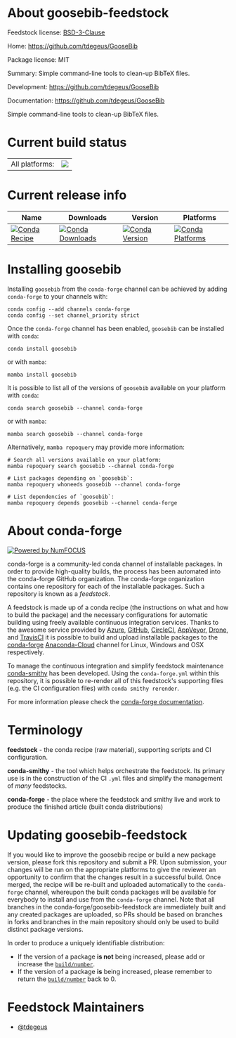 About goosebib-feedstock
========================

Feedstock license: [BSD-3-Clause](https://github.com/conda-forge/goosebib-feedstock/blob/main/LICENSE.txt)

Home: https://github.com/tdegeus/GooseBib

Package license: MIT

Summary: Simple command-line tools to clean-up BibTeX files.

Development: https://github.com/tdegeus/GooseBib

Documentation: https://github.com/tdegeus/GooseBib

Simple command-line tools to clean-up BibTeX files.

Current build status
====================


<table><tr><td>All platforms:</td>
    <td>
      <a href="https://dev.azure.com/conda-forge/feedstock-builds/_build/latest?definitionId=8594&branchName=main">
        <img src="https://dev.azure.com/conda-forge/feedstock-builds/_apis/build/status/goosebib-feedstock?branchName=main">
      </a>
    </td>
  </tr>
</table>

Current release info
====================

| Name | Downloads | Version | Platforms |
| --- | --- | --- | --- |
| [![Conda Recipe](https://img.shields.io/badge/recipe-goosebib-green.svg)](https://anaconda.org/conda-forge/goosebib) | [![Conda Downloads](https://img.shields.io/conda/dn/conda-forge/goosebib.svg)](https://anaconda.org/conda-forge/goosebib) | [![Conda Version](https://img.shields.io/conda/vn/conda-forge/goosebib.svg)](https://anaconda.org/conda-forge/goosebib) | [![Conda Platforms](https://img.shields.io/conda/pn/conda-forge/goosebib.svg)](https://anaconda.org/conda-forge/goosebib) |

Installing goosebib
===================

Installing `goosebib` from the `conda-forge` channel can be achieved by adding `conda-forge` to your channels with:

```
conda config --add channels conda-forge
conda config --set channel_priority strict
```

Once the `conda-forge` channel has been enabled, `goosebib` can be installed with `conda`:

```
conda install goosebib
```

or with `mamba`:

```
mamba install goosebib
```

It is possible to list all of the versions of `goosebib` available on your platform with `conda`:

```
conda search goosebib --channel conda-forge
```

or with `mamba`:

```
mamba search goosebib --channel conda-forge
```

Alternatively, `mamba repoquery` may provide more information:

```
# Search all versions available on your platform:
mamba repoquery search goosebib --channel conda-forge

# List packages depending on `goosebib`:
mamba repoquery whoneeds goosebib --channel conda-forge

# List dependencies of `goosebib`:
mamba repoquery depends goosebib --channel conda-forge
```


About conda-forge
=================

[![Powered by
NumFOCUS](https://img.shields.io/badge/powered%20by-NumFOCUS-orange.svg?style=flat&colorA=E1523D&colorB=007D8A)](https://numfocus.org)

conda-forge is a community-led conda channel of installable packages.
In order to provide high-quality builds, the process has been automated into the
conda-forge GitHub organization. The conda-forge organization contains one repository
for each of the installable packages. Such a repository is known as a *feedstock*.

A feedstock is made up of a conda recipe (the instructions on what and how to build
the package) and the necessary configurations for automatic building using freely
available continuous integration services. Thanks to the awesome service provided by
[Azure](https://azure.microsoft.com/en-us/services/devops/), [GitHub](https://github.com/),
[CircleCI](https://circleci.com/), [AppVeyor](https://www.appveyor.com/),
[Drone](https://cloud.drone.io/welcome), and [TravisCI](https://travis-ci.com/)
it is possible to build and upload installable packages to the
[conda-forge](https://anaconda.org/conda-forge) [Anaconda-Cloud](https://anaconda.org/)
channel for Linux, Windows and OSX respectively.

To manage the continuous integration and simplify feedstock maintenance
[conda-smithy](https://github.com/conda-forge/conda-smithy) has been developed.
Using the ``conda-forge.yml`` within this repository, it is possible to re-render all of
this feedstock's supporting files (e.g. the CI configuration files) with ``conda smithy rerender``.

For more information please check the [conda-forge documentation](https://conda-forge.org/docs/).

Terminology
===========

**feedstock** - the conda recipe (raw material), supporting scripts and CI configuration.

**conda-smithy** - the tool which helps orchestrate the feedstock.
                   Its primary use is in the construction of the CI ``.yml`` files
                   and simplify the management of *many* feedstocks.

**conda-forge** - the place where the feedstock and smithy live and work to
                  produce the finished article (built conda distributions)


Updating goosebib-feedstock
===========================

If you would like to improve the goosebib recipe or build a new
package version, please fork this repository and submit a PR. Upon submission,
your changes will be run on the appropriate platforms to give the reviewer an
opportunity to confirm that the changes result in a successful build. Once
merged, the recipe will be re-built and uploaded automatically to the
`conda-forge` channel, whereupon the built conda packages will be available for
everybody to install and use from the `conda-forge` channel.
Note that all branches in the conda-forge/goosebib-feedstock are
immediately built and any created packages are uploaded, so PRs should be based
on branches in forks and branches in the main repository should only be used to
build distinct package versions.

In order to produce a uniquely identifiable distribution:
 * If the version of a package **is not** being increased, please add or increase
   the [``build/number``](https://docs.conda.io/projects/conda-build/en/latest/resources/define-metadata.html#build-number-and-string).
 * If the version of a package **is** being increased, please remember to return
   the [``build/number``](https://docs.conda.io/projects/conda-build/en/latest/resources/define-metadata.html#build-number-and-string)
   back to 0.

Feedstock Maintainers
=====================

* [@tdegeus](https://github.com/tdegeus/)


